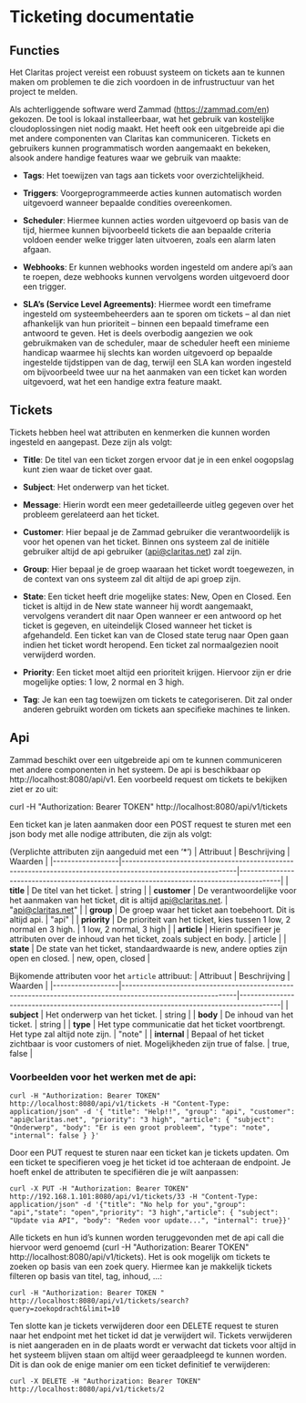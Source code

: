 # Ticketing documentatie

## Functies
Het Claritas project vereist een robuust systeem on tickets aan te kunnen maken om problemen te die zich voordoen in de infrustructuur van het project te melden. 

Als achterliggende software werd Zammad (https://zammad.com/en) gekozen. De tool is lokaal installeerbaar, wat het gebruik van kostelijke cloudoplossingen niet nodig maakt. Het heeft ook een uitgebreide api die met andere componenten van Claritas kan communiceren. Tickets en gebruikers kunnen programmatisch worden aangemaakt en bekeken, alsook andere handige features waar we gebruik van maakte: 

- **Tags**:
Het toewijzen van tags aan tickets voor overzichtelijkheid. 

 

- **Triggers**:
Voorgeprogrammeerde acties kunnen automatisch worden uitgevoerd wanneer bepaalde condities overeenkomen. 

 

- **Scheduler**:
Hiermee kunnen acties worden uitgevoerd op basis van de tijd, hiermee kunnen bijvoorbeeld tickets die aan bepaalde criteria voldoen eender welke trigger laten uitvoeren, zoals een alarm laten afgaan. 

 

- **Webhooks**:
Er kunnen webhooks worden ingesteld om andere api’s aan te roepen, deze webhooks kunnen vervolgens worden uitgevoerd door een trigger. 
 

- **SLA’s (Service Level Agreements)**:
Hiermee wordt een timeframe ingesteld om systeembeheerders aan te sporen om tickets – al dan niet afhankelijk van hun prioriteit – binnen een bepaald timeframe een antwoord te geven. Het is deels overbodig aangezien we ook gebruikmaken van de scheduler, maar de scheduler heeft een minieme handicap waarmee hij slechts kan worden uitgevoerd op bepaalde ingestelde tijdstippen van de dag, terwijl een SLA kan worden ingesteld om bijvoorbeeld twee uur na het aanmaken van een ticket kan worden uitgevoerd, wat het een handige extra feature maakt. 


## Tickets
Tickets hebben heel wat attributen en kenmerken die kunnen worden ingesteld en aangepast. Deze zijn als volgt: 

- **Title**: 
De titel van een ticket zorgen ervoor dat je in een enkel oogopslag kunt zien waar de ticket over gaat. 
 

- **Subject**: 
Het onderwerp van het ticket. 
 

- **Message**: 
Hierin wordt een meer gedetailleerde uitleg gegeven over het probleem gerelateerd aan het ticket. 
 

- **Customer**: 
Hier bepaal je de Zammad gebruiker die verantwoordelijk is voor het openen van het ticket. Binnen ons systeem zal de initiële gebruiker altijd de api gebruiker (api@claritas.net) zal zijn. 
 

- **Group**:
Hier bepaal je de groep waaraan het ticket wordt toegewezen, in de context van ons systeem zal dit altijd de api groep zijn. 
 

- **State**:
Een ticket heeft drie mogelijke states: New, Open en Closed. Een ticket is altijd in de New state wanneer hij wordt aangemaakt, vervolgens verandert dit naar Open wanneer er een antwoord op het ticket is gegeven, en uiteindelijk Closed wanneer het ticket is afgehandeld. Een ticket kan van de Closed state terug naar Open gaan indien het ticket wordt heropend. Een ticket zal normaalgezien nooit verwijderd worden. 
 

- **Priority**:
Een ticket moet altijd een prioriteit krijgen. Hiervoor zijn er drie mogelijke opties: 1 low, 2 normal en 3 high. 
 

- **Tag**:
Je kan een tag toewijzen om tickets te categoriseren. Dit zal onder anderen gebruikt worden om tickets aan specifieke machines te linken. 


## Api
Zammad beschikt over een uitgebreide api om te kunnen communiceren met andere componenten in het systeem. De api is beschikbaar op http://localhost:8080/api/v1. Een voorbeeld request om tickets te bekijken ziet er zo uit: 

curl -H "Authorization: Bearer TOKEN" http://localhost:8080/api/v1/tickets 

 

Een ticket kan je laten aanmaken door een POST request te sturen met een json body met alle nodige attributen, die zijn als volgt: 

(Verplichte attributen zijn aangeduid met een ‘*’) 
| Attribuut        | Beschrijving                                                                                                 | Waarden                                                                                 |
|------------------|-------------------------------------------------------------------------------------------------------------|-----------------------------------------------------------------------------------------|
| **title**        | De titel van het ticket.                                                                                    | string                                                                                  |
| **customer**     | De verantwoordelijke voor het aanmaken van het ticket, dit is altijd api@claritas.net.                      | "api@claritas.net"                                                                      |
| **group**        | De groep waar het ticket aan toebehoort. Dit is altijd api.                                                 | "api"                                                                                   |
| **priority**     | De prioriteit van het ticket, kies tussen 1 low, 2 normal en 3 high.                                        | 1 low, 2 normal, 3 high                                                                 |
| **article**      | Hierin specifieer je attributen over de inhoud van het ticket, zoals subject en body.                       | article                                                                                 |
| **state**        | De state van het ticket, standaardwaarde is new, andere opties zijn open en closed.                         | new, open, closed                                                                       |

Bijkomende attributen voor het `article` attribuut:
| Attribuut        | Beschrijving                                                                                                 | Waarden                                                                                 |
|------------------|-------------------------------------------------------------------------------------------------------------|-----------------------------------------------------------------------------------------|
| **subject**      | Het onderwerp van het ticket.                                                                               | string                                                                                  |
| **body**         | De inhoud van het ticket.                                                                                   | string                                                                                  |
| **type**         | Het type communicatie dat het ticket voortbrengt. Het type zal altijd note zijn.                            | "note"                                                                                  |
| **internal**     | Bepaal of het ticket zichtbaar is voor customers of niet. Mogelijkheden zijn true of false.                 | true, false                                                                             |


### Voorbeelden voor het werken met de api:
```
curl -H "Authorization: Bearer TOKEN" http://localhost:8080/api/v1/tickets -H "Content-Type: application/json" -d '{ "title": "Help!!", "group": "api", "customer": "api@claritas.net", "priority": "3 high", "article": { "subject": "Onderwerp", "body": "Er is een groot probleem", "type": "note", "internal": false } }'
```

 

Door een PUT request te sturen naar een ticket kan je tickets updaten. Om een ticket te specifieren voeg je het ticket id toe achteraan de endpoint. Je hoeft enkel de attributen te specifiëren die je wilt aanpassen: 

```curl -X PUT -H "Authorization: Bearer TOKEN" http://192.168.1.101:8080/api/v1/tickets/33 -H "Content-Type: application/json" -d '{"title": "No help for you","group": "api","state": "open","priority": "3 high","article": { "subject": "Update via API", "body": "Reden voor update...", "internal": true}}'```

 

Alle tickets en hun id’s kunnen worden teruggevonden met de api call die hiervoor werd genoemd (curl -H "Authorization: Bearer TOKEN" http://localhost:8080/api/v1/tickets). Het is ook mogelijk om tickets te zoeken op basis van een zoek query. Hiermee kan je makkelijk tickets filteren op basis van titel, tag, inhoud, ...: 

```curl -H "Authorization: Bearer TOKEN " http://localhost:8080/api/v1/tickets/search?query=zoekopdracht&limit=10 ```

 

Ten slotte kan je tickets verwijderen door een DELETE request te sturen naar het endpoint met het ticket id dat je verwijdert wil. Tickets verwijderen is niet aangeraden en in de plaats wordt er verwacht dat tickets voor altijd in het systeem blijven staan om altijd weer geraadpleegd te kunnen worden. Dit is dan ook de enige manier om een ticket definitief te verwijderen: 

```curl -X DELETE -H "Authorization: Bearer TOKEN" http://localhost:8080/api/v1/tickets/2``` 
